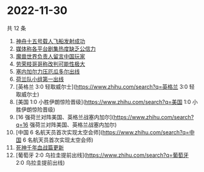 # 2022-11-30

共 12 条

<!-- BEGIN ZHIHUSEARCH -->
<!-- 最后更新时间 Wed Nov 30 2022 11:18:31 GMT+0800 (China Standard Time) -->
1. [神舟十五号载人飞船发射成功](https://www.zhihu.com/search?q=神舟十五号载人飞船发射成功)
1. [媒体称各平台剧集热度缺乏公信力](https://www.zhihu.com/search?q=媒体称各平台剧集热度缺乏公信力)
1. [魔兽世界负责人留言中国玩家](https://www.zhihu.com/search?q=魔兽世界负责人留言中国玩家)
1. [劳荣枝哥哥称改判可能性极大](https://www.zhihu.com/search?q=劳荣枝哥哥称改判可能性极大)
1. [塞内加尔力压厄瓜多尔出线](https://www.zhihu.com/search?q=塞内加尔力压厄瓜多尔出线)
1. [荷兰队小组第一出线](https://www.zhihu.com/search?q=荷兰队小组第一出线)
1. [英格兰 3:0 轻取威尔士](https://www.zhihu.com/search?q=英格兰 3:0 轻取威尔士)
1. [美国 1:0 小胜伊朗惊险晋级](https://www.zhihu.com/search?q=美国 1:0 小胜伊朗惊险晋级)
1. [16 强荷兰对阵美国、英格兰战塞内加尔](https://www.zhihu.com/search?q=16 强荷兰对阵美国、英格兰战塞内加尔)
1. [中国 6 名航天员首次实现太空会师](https://www.zhihu.com/search?q=中国 6 名航天员首次实现太空会师)
1. [死神千年血战篇更新](https://www.zhihu.com/search?q=死神千年血战篇更新)
1. [葡萄牙 2:0 乌拉圭提前出线](https://www.zhihu.com/search?q=葡萄牙 2:0 乌拉圭提前出线)
<!-- END ZHIHUSEARCH -->

